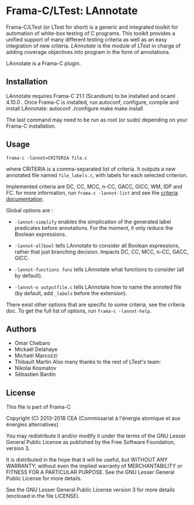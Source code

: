 Frama-C/LTest: LAnnotate
========================

Frama-C/LTest (or LTest for short) is a generic and integrated toolkit for
automation of white-box testing of C programs. This toolkit provides a unified
support of many different testing criteria as well as an easy integration of
new criteria. *LAnnotate* is the module of LTest in charge of adding coverage
objectives into program in the form of annotations.

LAnnotate is a Frama-C plugin.

Installation
------------
LAnnotate requires Frama-C 21.1 (Scandium) to be installed and ocaml 4.10.0 .
Once Frama-C is installed, run autoconf, configure, compile and install
LAnnotate:
    autoconf
    ./configure
    make
    make install

The last command may need to be run as root (or sudo) depending on your
Frama-C installation.

Usage
-----

    frama-c -lannot=CRITERIA file.c

where CRITERIA is a comma-separated list of criteria. It outputs a new
annotated file named `file_labels.c`, with labels for each selected criterion.

Implemented criteria are DC, CC, MCC, n-CC, GACC, GICC, WM, IDP and FC.
for more information, run `frama-c -lannot-list` and see the [criteria
documentation](doc/criteria.markdown).

Global options are :

  - `-lannot-simplify` enables the simplication of the generated label
    predicates before annotations. For the moment, it only reduce the Boolean
    expressions.

  - `-lannot-allbool` tells LAnnotate to consider all Boolean expressions,
    rather that just branching decision. Impacts DC, CC, MCC, n-CC, GACC, GICC.

  - `-lannot-functions funs` tells LAnnotate what functions to consider
    (all by default).

  - `-lannot-o outputfile.c` tells LAnnotate how to name the annoted file
    (by default, add `_labels` before the extension).

There exist other options that are specific to some criteria, see the criteria
doc. To get the full list of options, run `frama-c -lannot-help`.

Authors
-------

- Omar Chebaro
- Mickaël Delahaye
- Michaël Marcozzi
- Thibault Martin
Also many thanks to the rest of LTest's team:
- Nikolai Kosmatov
- Sébastien Bardin

License
-------

This file is part of Frama-C

Copyright (C) 2013-2018
  CEA (Commissariat à l'énergie atomique et aux énergies alternatives)

You may redistribute it and/or modify it under the terms of the GNU
Lesser General Public License as published by the Free Software
Foundation, version 3.

It is distributed in the hope that it will be useful,
but WITHOUT ANY WARRANTY; without even the implied warranty of
MERCHANTABILITY or FITNESS FOR A PARTICULAR PURPOSE.  See the
GNU Lesser General Public License for more details.

See the GNU Lesser General Public License version 3
for more details (enclosed in the file LICENSE).
